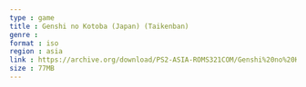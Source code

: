 ```yaml
---
type : game
title : Genshi no Kotoba (Japan) (Taikenban)
genre : 
format : iso
region : asia
link : https://archive.org/download/PS2-ASIA-ROMS321COM/Genshi%20no%20Kotoba%20%28Japan%29%20%28Taikenban%29.7z
size : 77MB
---
```

